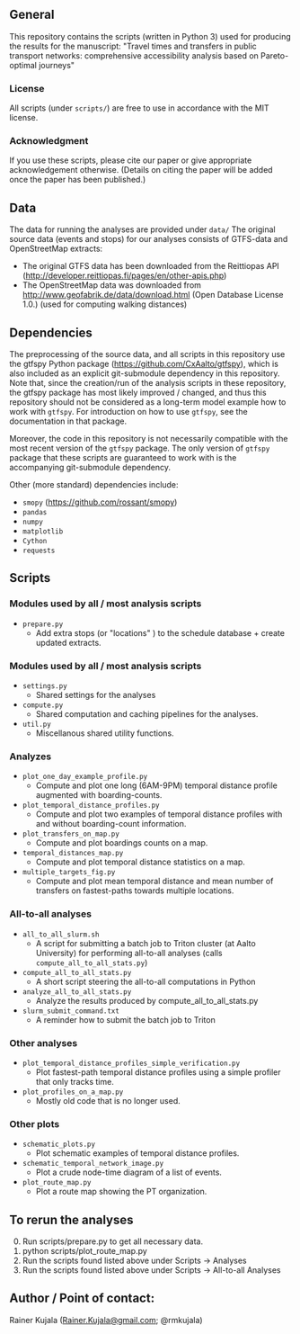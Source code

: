 ## General
This repository contains the scripts (written in Python 3) used for producing the results for the manuscript:
"Travel times and transfers in public transport networks: comprehensive accessibility analysis based on Pareto-optimal journeys"

### License
All scripts (under `scripts/`) are free to use in accordance with the MIT license.

### Acknowledgment
If you use these scripts, please cite our paper or give appropriate acknowledgement otherwise.
(Details on citing the paper will be added once the paper has been published.)

## Data
The data for running the analyses are provided under `data/`
The original source data (events and stops) for our analyses consists of GTFS-data and OpenStreetMap extracts:
- The original GTFS data has been downloaded from the Reittiopas API (http://developer.reittiopas.fi/pages/en/other-apis.php)
- The OpenStreetMap data was downloaded from http://www.geofabrik.de/data/download.html (Open Database License 1.0.)
    (used for computing walking distances)

## Dependencies
The preprocessing of the source data, and all scripts in this repository use the gtfspy Python package (https://github.com/CxAalto/gtfspy), which is also included as an explicit git-submodule dependency in this repository.
Note that, since the creation/run of the analysis scripts in these repository, the gtfspy package has most likely improved / changed, and thus this repository should not be considered as a long-term model example how to work with `gtfspy`.
For introduction on how to use `gtfspy`, see the documentation in that package.

Moreover, the code in this repository is not necessarily compatible with the most recent version of the `gtfspy` package.
The only version of `gtfspy` package that these scripts are guaranteed to work with is the accompanying git-submodule dependency.

Other (more standard) dependencies include:
- `smopy`  (https://github.com/rossant/smopy)
- `pandas`
- `numpy`
- `matplotlib`
- `Cython`
- `requests`

## Scripts

### Modules used by all / most analysis scripts
- `prepare.py`
    - Add extra stops (or "locations" ) to the schedule database + create updated extracts.


### Modules used by all / most analysis scripts
- `settings.py`
    - Shared settings for the analyses
- `compute.py`
    - Shared computation and caching pipelines for the analyses.
- `util.py`
    - Miscellanous shared utility functions.

### Analyzes
- `plot_one_day_example_profile.py`
    - Compute and plot one long (6AM-9PM) temporal distance profile augmented with boarding-counts.
- `plot_temporal_distance_profiles.py`
    - Compute and plot two examples of temporal distance profiles with and without boarding-count information.
- `plot_transfers_on_map.py`
    - Compute and plot boardings counts on a map.
- `temporal_distances_map.py`
    - Compute and plot temporal distance statistics on a map.
- `multiple_targets_fig.py`
    - Compute and plot mean temporal distance and mean number of transfers on fastest-paths towards multiple locations.

### All-to-all analyses
- `all_to_all_slurm.sh`
    - A script for submitting a batch job to Triton cluster (at Aalto University) for performing all-to-all analyses (calls `compute_all_to_all_stats.py`)
- `compute_all_to_all_stats.py`
    - A short script steering the all-to-all computations in Python
- `analyze_all_to_all_stats.py`
    - Analyze the results produced by compute_all_to_all_stats.py
- `slurm_submit_command.txt`
    - A reminder how to submit the batch job to Triton

### Other analyses
- `plot_temporal_distance_profiles_simple_verification.py`
    - Plot fastest-path temporal distance profiles using a simple profiler that only tracks time.
- `plot_profiles_on_a_map.py`
    - Mostly old code that is no longer used.

### Other plots
- `schematic_plots.py`
    - Plot schematic examples of temporal distance profiles.
- `schematic_temporal_network_image.py`
    - Plot a crude node-time diagram of a list of events.
- `plot_route_map.py`
    - Plot a route map showing the PT organization.

## To rerun the analyses

0. Run scripts/prepare.py to get all necessary data.
1. python scripts/plot_route_map.py
2. Run the scripts found listed above under Scripts -> Analyses
3. Run the scripts found listed above under Scripts -> All-to-all Analyses

## Author / Point of contact:
Rainer Kujala (Rainer.Kujala@gmail.com; @rmkujala)

